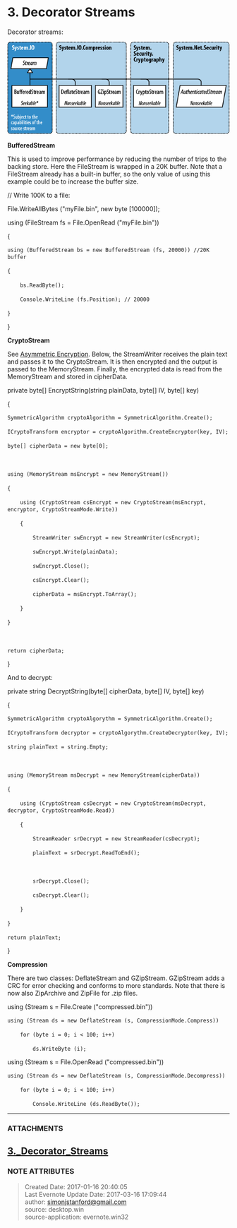 # 3\. Decorator Streams

Decorator streams:

  

![noteattachment1][6becdaf877fa9d77a0f3fc763e2696d0]

  

  

 **BufferedStream**

This is used to improve performance by reducing the number of trips to the
backing store. Here the FileStream is wrapped in a 20K buffer. Note that a
FileStream already has a built-in buffer, so the only value of using this
example could be to increase the buffer size.

  

// Write 100K to a file:

File.WriteAllBytes ("myFile.bin", new byte [100000]);

using (FileStream fs = File.OpenRead ("myFile.bin"))

{

    using (BufferedStream bs = new BufferedStream (fs, 20000)) //20K buffer

    {

        bs.ReadByte();

        Console.WriteLine (fs.Position); // 20000

    }

}

  

  

 **CryptoStream**

See  [Asymmetric
Encryption](evernote:///view/26944639/s226/7a2ff2f6-4055-457a-8e4c-c134486271bc/7a2ff2f6-4055-457a-8e4c-c134486271bc/).
Below, the StreamWriter receives the plain text and passes it to the
CryptoStream. It is then encrypted and the output is passed to the
MemoryStream. Finally, the encrypted data is read from the MemoryStream and
stored in cipherData.

  

private byte[] EncryptString(string plainData, byte[] IV, byte[] key)

{

    SymmetricAlgorithm cryptoAlgorithm = SymmetricAlgorithm.Create();

    ICryptoTransform encryptor = cryptoAlgorithm.CreateEncryptor(key, IV);

    byte[] cipherData = new byte[0];

  

    using (MemoryStream msEncrypt = new MemoryStream())

    {

        using (CryptoStream csEncrypt = new CryptoStream(msEncrypt, encryptor, CryptoStreamMode.Write))

        {

            StreamWriter swEncrypt = new StreamWriter(csEncrypt);

            swEncrypt.Write(plainData);

            swEncrypt.Close();

            csEncrypt.Clear();

            cipherData = msEncrypt.ToArray();

        }

    }

  

    return cipherData;

}

  

And to decrypt:

  

private string DecryptString(byte[] cipherData, byte[] IV, byte[] key)

{

    SymmetricAlgorithm cryptoAlgorythm = SymmetricAlgorithm.Create();

    ICryptoTransform decryptor = cryptoAlgorythm.CreateDecryptor(key, IV);

    string plainText = string.Empty;

  

    using (MemoryStream msDecrypt = new MemoryStream(cipherData))

    {

        using (CryptoStream csDecrypt = new CryptoStream(msDecrypt, decryptor, CryptoStreamMode.Read))

        {

            StreamReader srDecrypt = new StreamReader(csDecrypt);

            plainText = srDecrypt.ReadToEnd();

  

            srDecrypt.Close();

            csDecrypt.Clear();

        }

    }

    return plainText;

}

  

  

 **Compression**

There are two classes: DeflateStream and GZipStream. GZipStream adds  a CRC
for error checking and conforms to more standards. Note that there is now also
ZipArchive and ZipFile for .zip files.

  

using (Stream s = File.Create ("compressed.bin"))

    using (Stream ds = new DeflateStream (s, CompressionMode.Compress))

        for (byte i = 0; i < 100; i++)

            ds.WriteByte (i);

  

using (Stream s = File.OpenRead ("compressed.bin"))

    using (Stream ds = new DeflateStream (s, CompressionMode.Decompress))

        for (byte i = 0; i < 100; i++)

            Console.WriteLine (ds.ReadByte());

  

  


---
### ATTACHMENTS
[6becdaf877fa9d77a0f3fc763e2696d0]: media/3._Decorator_Streams
[3._Decorator_Streams](media/3._Decorator_Streams)
---
### NOTE ATTRIBUTES
>Created Date: 2017-01-16 20:40:05  
>Last Evernote Update Date: 2017-03-16 17:09:44  
>author: simonjstanford@gmail.com  
>source: desktop.win  
>source-application: evernote.win32  
<!--stackedit_data:
eyJoaXN0b3J5IjpbMTM0OTcwNzQxNF19
-->